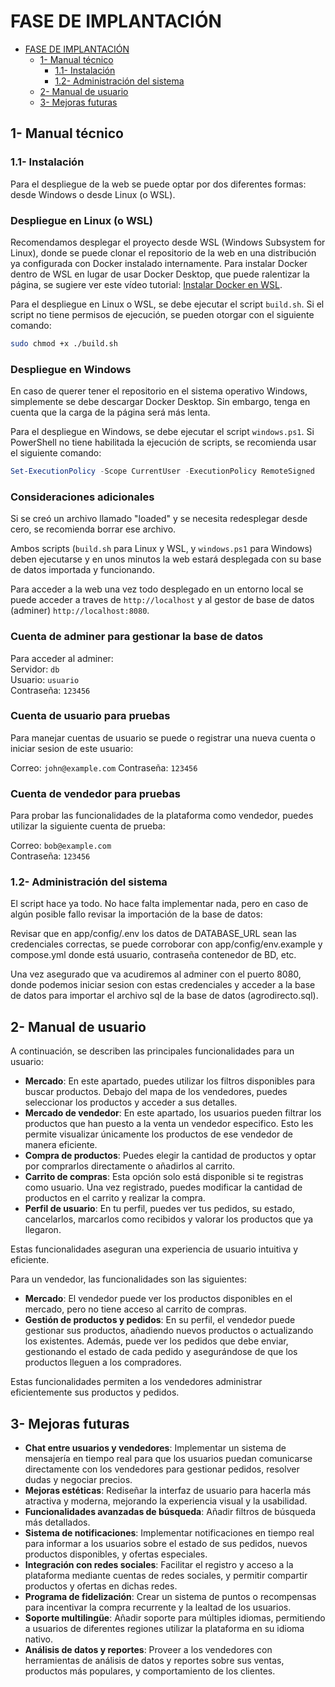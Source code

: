 # FASE DE IMPLANTACIÓN

- [FASE DE IMPLANTACIÓN](#fase-de-implantación)
  - [1- Manual técnico](#1--manual-técnico)
    - [1.1- Instalación](#11--instalación)
    - [1.2- Administración del sistema](#12--administración-del-sistema)
  - [2- Manual de usuario](#2--manual-de-usuario)
  - [3- Mejoras futuras](#3--mejoras-futuras)

## 1- Manual técnico

### 1.1- Instalación

Para el despliegue de la web se puede optar por dos diferentes formas: desde Windows o desde Linux (o WSL).

### Despliegue en Linux (o WSL)

Recomendamos desplegar el proyecto desde WSL (Windows Subsystem for Linux), donde se puede clonar el repositorio de la web en una distribución ya configurada con Docker instalado internamente. Para instalar Docker dentro de WSL en lugar de usar Docker Desktop, que puede ralentizar la página, se sugiere ver este vídeo tutorial: [Instalar Docker en WSL](https://www.youtube.com/watch?v=cv7Iyohhmo4).

Para el despliegue en Linux o WSL, se debe ejecutar el script `build.sh`. Si el script no tiene permisos de ejecución, se pueden otorgar con el siguiente comando:
```bash
sudo chmod +x ./build.sh
```

### Despliegue en Windows

En caso de querer tener el repositorio en el sistema operativo Windows, simplemente se debe descargar Docker Desktop. Sin embargo, tenga en cuenta que la carga de la página será más lenta.

Para el despliegue en Windows, se debe ejecutar el script `windows.ps1`. Si PowerShell no tiene habilitada la ejecución de scripts, se recomienda usar el siguiente comando:
```powershell
Set-ExecutionPolicy -Scope CurrentUser -ExecutionPolicy RemoteSigned
```

### Consideraciones adicionales

Si se creó un archivo llamado "loaded" y se necesita redesplegar desde cero, se recomienda borrar ese archivo.

Ambos scripts (`build.sh` para Linux y WSL, y `windows.ps1` para Windows) deben ejecutarse y en unos minutos la web estará desplegada con su base de datos importada y funcionando.

Para acceder a la web una vez todo desplegado en un entorno local se puede acceder a traves de `http://localhost` y al gestor de base de datos (adminer) `http://localhost:8080`.

### Cuenta de adminer para gestionar la base de datos

Para acceder al adminer:  
Servidor: `db`  
Usuario: `usuario`  
Contraseña: `123456`

### Cuenta de usuario para pruebas

Para manejar cuentas de usuario se puede o registrar una nueva cuenta o iniciar sesion de este usuario:

Correo: `john@example.com`
Contraseña: `123456`

### Cuenta de vendedor para pruebas

Para probar las funcionalidades de la plataforma como vendedor, puedes utilizar la siguiente cuenta de prueba:

Correo: `bob@example.com`  
Contraseña: `123456`


### 1.2- Administración del sistema

El script hace ya todo. No hace falta implementar nada, pero en caso de algún posible fallo revisar la importación de la base de datos:

Revisar que en app/config/.env los datos de DATABASE_URL sean las credenciales correctas, se puede corroborar con app/config/env.example y compose.yml donde está usuario, contraseña contenedor de BD, etc.

Una vez asegurado que va acudiremos al adminer con el puerto 8080, donde podemos iniciar sesion con estas credenciales y acceder a la base de datos para importar el archivo sql de la base de datos (agrodirecto.sql).

## 2- Manual de usuario

A continuación, se describen las principales funcionalidades para un usuario:

- **Mercado**: En este apartado, puedes utilizar los filtros disponibles para buscar productos. Debajo del mapa de los vendedores, puedes seleccionar los productos y acceder a sus detalles.
- **Mercado de vendedor**: En este apartado, los usuarios pueden filtrar los productos que han puesto a la venta un vendedor especifico. Esto les permite visualizar únicamente los productos de ese vendedor de manera eficiente.
- **Compra de productos**: Puedes elegir la cantidad de productos y optar por comprarlos directamente o añadirlos al carrito.
- **Carrito de compras**: Esta opción solo está disponible si te registras como usuario. Una vez registrado, puedes modificar la cantidad de productos en el carrito y realizar la compra.
- **Perfil de usuario**: En tu perfil, puedes ver tus pedidos, su estado, cancelarlos, marcarlos como recibidos y valorar los productos que ya llegaron.

Estas funcionalidades aseguran una experiencia de usuario intuitiva y eficiente.

Para un vendedor, las funcionalidades son las siguientes:

- **Mercado**: El vendedor puede ver los productos disponibles en el mercado, pero no tiene acceso al carrito de compras.
- **Gestión de productos y pedidos**: En su perfil, el vendedor puede gestionar sus productos, añadiendo nuevos productos o actualizando los existentes. Además, puede ver los pedidos que debe enviar, gestionando el estado de cada pedido y asegurándose de que los productos lleguen a los compradores.

Estas funcionalidades permiten a los vendedores administrar eficientemente sus productos y pedidos.


## 3- Mejoras futuras

- **Chat entre usuarios y vendedores**: Implementar un sistema de mensajería en tiempo real para que los usuarios puedan comunicarse directamente con los vendedores para gestionar pedidos, resolver dudas y negociar precios.
- **Mejoras estéticas**: Rediseñar la interfaz de usuario para hacerla más atractiva y moderna, mejorando la experiencia visual y la usabilidad.
- **Funcionalidades avanzadas de búsqueda**: Añadir filtros de búsqueda más detallados.
- **Sistema de notificaciones**: Implementar notificaciones en tiempo real para informar a los usuarios sobre el estado de sus pedidos, nuevos productos disponibles, y ofertas especiales.
- **Integración con redes sociales**: Facilitar el registro y acceso a la plataforma mediante cuentas de redes sociales, y permitir compartir productos y ofertas en dichas redes.
- **Programa de fidelización**: Crear un sistema de puntos o recompensas para incentivar la compra recurrente y la lealtad de los usuarios.
- **Soporte multilingüe**: Añadir soporte para múltiples idiomas, permitiendo a usuarios de diferentes regiones utilizar la plataforma en su idioma nativo.
- **Análisis de datos y reportes**: Proveer a los vendedores con herramientas de análisis de datos y reportes sobre sus ventas, productos más populares, y comportamiento de los clientes.
